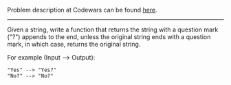 Problem description at Codewars can be found
[here](https://www.codewars.com/kata/5866fc43395d9138a7000006/train/python).

-------------

Given a string, write a function that returns the string with a question mark ("?") appends to the
end, unless the original string ends with a question mark, in which case, returns the original
string.
<br>

For example (Input --> Output):
```
"Yes" --> "Yes?" 
"No?" --> "No?"
```
